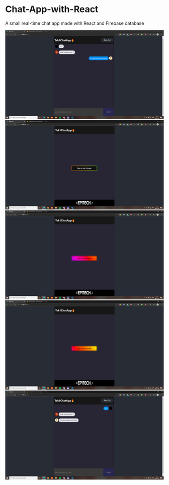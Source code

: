 # Chat-App-with-React
A small real-time chat app made with React and Firebase database

![alt text](https://github.com/noe-gif/noe-gif/blob/main/Capture%20d%E2%80%99%C3%A9cran%20(350).png) ![alt text](https://github.com/noe-gif/noe-gif/blob/main/Capture%20d%E2%80%99%C3%A9cran%20(351).png) ![alt text](https://github.com/noe-gif/noe-gif/blob/main/Capture%20d%E2%80%99%C3%A9cran%20(352).png) ![alt text](https://github.com/noe-gif/noe-gif/blob/main/Capture%20d%E2%80%99%C3%A9cran%20(353).png) ![alt text](https://github.com/noe-gif/noe-gif/blob/main/Capture%20d%E2%80%99%C3%A9cran%20(354).png)
